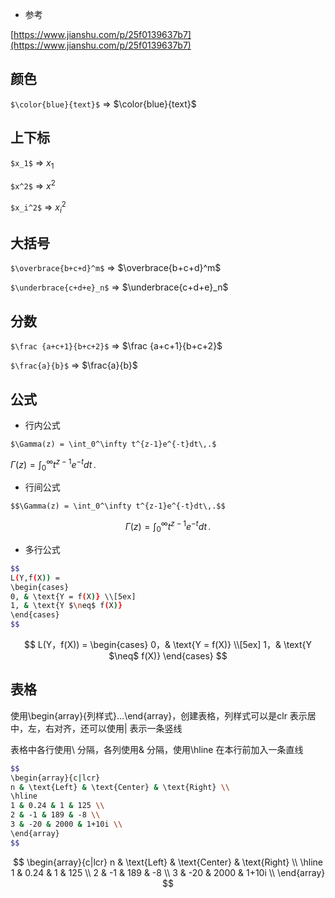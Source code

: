 <!--
 * @Description: 
 * @Version: 1.0
 * @Author: DaLao
 * @Email: dalao_li@163.com
 * @Date: 2021-11-16 23:39:26
 * @LastEditors: DaLao
 * @LastEditTime: 2022-01-09 20:05:43
-->

- 参考

[https://www.jianshu.com/p/25f0139637b7](https://www.jianshu.com/p/25f0139637b7)


## 颜色

`$\color{blue}{text}$` => $\color{blue}{text}$


## 上下标

`$x_1$` => $x_1$

`$x^2$` => $x^2$

`$x_i^2$`  => $x_i^2$


## 大括号

`$\overbrace{b+c+d}^m$` => $\overbrace{b+c+d}^m$

`$\underbrace{c+d+e}_n$` => $\underbrace{c+d+e}_n$


## 分数

`$\frac {a+c+1}{b+c+2}$`  => $\frac {a+c+1}{b+c+2}$

`$\frac{a}{b}$` => $\frac{a}{b}$


## 公式

- 行内公式

`$\Gamma(z) = \int_0^\infty t^{z-1}e^{-t}dt\,.$`

$\Gamma(z) = \int_0^\infty t^{z-1}e^{-t}dt\,.$

- 行间公式

`$$\Gamma(z) = \int_0^\infty t^{z-1}e^{-t}dt\,.$$`

$$\Gamma(z) = \int_0^\infty t^{z-1}e^{-t}dt\,.$$

- 多行公式

```sh
$$
L(Y,f(X)) =
\begin{cases}
0, & \text{Y = f(X)} \\[5ex]
1, & \text{Y $\neq$ f(X)}
\end{cases}
$$
```

$$
L(Y，f(X)) =
\begin{cases}
0，& \text{Y = f(X)} \\[5ex]
1，& \text{Y $\neq$ f(X)}
\end{cases}
$$

## 表格

使用\begin{array}{列样式}…\end{array}，创建表格，列样式可以是clr 表示居中，左，右对齐，还可以使用| 表示一条竖线

表格中各行使用\\ 分隔，各列使用& 分隔，使用\hline 在本行前加入一条直线

```sh
$$
\begin{array}{c|lcr}
n & \text{Left} & \text{Center} & \text{Right} \\
\hline
1 & 0.24 & 1 & 125 \\
2 & -1 & 189 & -8 \\
3 & -20 & 2000 & 1+10i \\
\end{array}
$$
```

$$
\begin{array}{c|lcr}
n & \text{Left} & \text{Center} & \text{Right} \\
\hline
1 & 0.24 & 1 & 125 \\
2 & -1 & 189 & -8 \\
3 & -20 & 2000 & 1+10i \\
\end{array}
$$